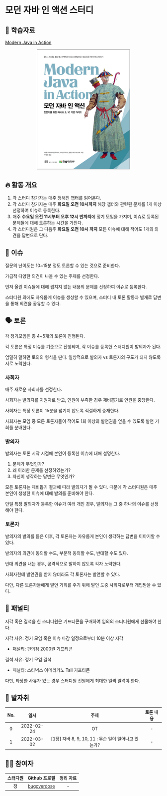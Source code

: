 # 모던 자바 인 액션 스터디

## 📖 학습자료

[Modern Java in Action](https://www.kyobobook.co.kr/product/detailViewKor.laf?barcode=9791162242025)

<div align="center">
  <img src="./assets/modern-java-in-action-book-cover.png" alt="Modern Java in Action Book Cover" width="300">
</div>

## 🔥 활동 개요

1. 각 스터디 참가자는 매주 정해진 챕터를 읽어온다.
2. 각 스터디 참가자는 매주 **화요일 오전 10시까지** 해당 챕터와 관련된 문제를 1개 이상 선정하여 이슈로 등록한다.
3. 매주 **수요일 오전 11시부터 오후 12시 반까지**에 정기 모임을 가지며, 이슈로 등록된 문제들에 대해 토론하는 시간을 가진다.
4. 각 스터디원은 그 다음주 **화요일 오전 10시 까지** 모든 이슈에 대해 적어도 1개의 의견을 답변으로 단다.

## 📌 이슈

질문의 난이도는 10~15분 정도 토론할 수 있는 것으로 준비한다.

가급적 다양한 의견이 나올 수 있는 주제를 선정한다.

먼저 올린 이슈들에 대해 겹치지 않는 내용의 문제를 선정하여 이슈로 등록한다.

스터디원 외에도 자유롭게 이슈를 생성할 수 있으며, 스터디 내 토론 활동과 별개로 답변을 통해 의견을 공유할 수 있다.

## 🗣 토론

각 정기모임은 총 4~5개의 토론이 진행된다.

각 토론은 특정 이슈를 기준으로 진행되며, 각 이슈를 등록한 스터디원이 발의자가 된다.

엄밀히 말하면 토의의 형식을 띤다. 일방적으로 발의자 vs 토론자의 구도가 되지 않도록 서로 노력한다.

### 사회자

매주 새로운 사회자를 선정한다.

사회자는 발의자를 지원자로 받고, 인원이 부족한 경우 제비뽑기로 인원을 충당한다.

사회자는 특정 토론이 15분을 넘기지 않도록 적절하게 중재한다.

사회자는 모임 중 모든 토론자들이 적어도 1회 이상의 발언권을 얻을 수 있도록 발언 기회를 분배한다.

### 발의자

발의자는 토론 시작 시점에 본인이 등록한 이슈에 대해 설명한다.

1. 문제가 무엇인가?
2. 왜 이러한 문제를 선정하였는가?
3. 자신이 생각하는 답변은 무엇인가?

모든 토론자는 제비뽑기 결과에 따라 발의자가 될 수 있다. 때문에 각 스터디원은 매주 본인이 생성한 이슈에 대해 발의를 준비해야 한다.

만일 특정 발의자가 등록한 이슈가 여러 개인 경우, 발의자는 그 중 하나의 이슈를 선정해야 한다.

### 토론자

발의자의 발의를 들은 이후, 각 토론자는 자유롭게 본인이 생각하는 답변을 이야기할 수 있다.

발의자의 의견에 동의할 수도, 부분적 동의할 수도, 반대할 수도 있다.

반대 의견을 내는 경우, 공격적으로 말하지 않도록 각자 노력한다.

사회자한테 발언권을 받지 않더라도 각 토론자는 발언할 수 있다.

다만, 다른 토론자들에게 발언 기회를 주기 위해 발언 도중 사회자로부터 개입받을 수 있다.

## 🛑 패널티

지각 혹은 결석을 한 스터디원은 기프티콘을 구매하여 임의의 스터디원에게 선물해야 한다.

지각 사유: 정기 모임 혹은 이슈 마감 일정으로부터 10분 이상 지각

- 패널티: 편의점 2000원 기프티콘

결석 사유: 정기 모임 결석

- 패널티: 스타벅스 아메리카노 Tall 기프티콘

다만, 타당한 사유가 있는 경우 스터디원 전원에게 최대한 일찍 알려야 한다.

## 🐾 발자취

| No. |    일시    |                         주제                         | 토론 내용 |
| :-: | :--------: | :--------------------------------------------------: | :-------: |
|  0  | 2022-02-24 |                          OT                          |     -     |
|  1  | 2022-03-02 | [1장] 자바 8, 9, 10, 11 : 무슨 일이 일어나고 있는가? |     -     |

## 🧑‍💻 참여자

| 스터디원 |                 Github 프로필                 | 정리 자료 |
| :------: | :-------------------------------------------: | :-------: |
|    정    | [bugoverdose](https://github.com/bugoverdose) |     -     |
